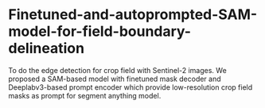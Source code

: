 # Finetuned-and-autoprompted-SAM-model-for-field-boundary-delineation
To do the edge detection for crop field with Sentinel-2 images. We proposed a SAM-based model with finetuned mask decoder and Deeplabv3-based prompt encoder which provide low-resolution crop field masks as prompt for segment anything model.
